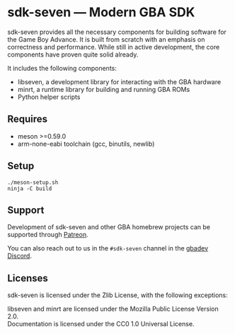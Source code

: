 # sdk-seven — Modern GBA SDK

sdk-seven provides all the necessary components for building software for the
Game Boy Advance. It is built from scratch with an emphasis on correctness and
performance. While still in active development, the core components have proven
quite solid already.

It includes the following components:

- libseven, a development library for interacting with the GBA hardware
- minrt, a runtime library for building and running GBA ROMs
- Python helper scripts

## Requires

- meson >=0.59.0
- arm-none-eabi toolchain (gcc, binutils, newlib)

## Setup

```
./meson-setup.sh
ninja -C build
```

## Support

Development of sdk-seven and other GBA homebrew projects can be supported
through [Patreon](https://patreon.com/LunarLambda).

You can also reach out to us in the `#sdk-seven` channel in the
[gbadev Discord](https://discord.io/gbadev).

## Licenses

sdk-seven is licensed under the Zlib License, with the following exceptions:

libseven and minrt are licensed under the Mozilla Public License Version 2.0.\
Documentation is licensed under the CC0 1.0 Universal License.
